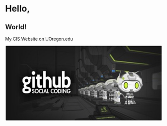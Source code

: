 # Hello,
## World!

[My CIS Website on UOregon.edu](http://pages.uoregon.edu/kdaley4/111/)

![github social coding logo](images/github-image.png)
